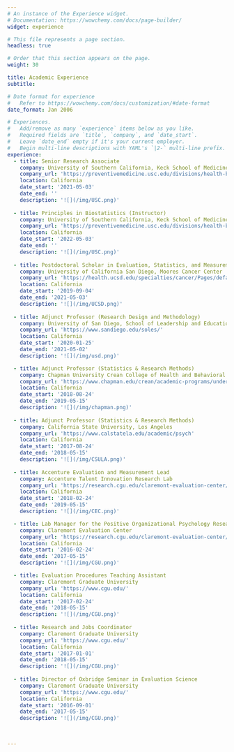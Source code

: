 ```yaml
---
# An instance of the Experience widget.
# Documentation: https://wowchemy.com/docs/page-builder/
widget: experience

# This file represents a page section.
headless: true

# Order that this section appears on the page.
weight: 30

title: Academic Experience
subtitle:

# Date format for experience
#   Refer to https://wowchemy.com/docs/customization/#date-format
date_format: Jan 2006

# Experiences.
#   Add/remove as many `experience` items below as you like.
#   Required fields are `title`, `company`, and `date_start`.
#   Leave `date_end` empty if it's your current employer.
#   Begin multi-line descriptions with YAML's `|2-` multi-line prefix.
experience:
  - title: Senior Research Associate
    company: University of Southern California, Keck School of Medicine
    company_url: 'https://preventivemedicine.usc.edu/divisions/health-behavior-research/'
    location: California
    date_start: '2021-05-03'
    date_end: ''
    description: '![](/img/USC.png)'
  
  - title: Principles in Biostatistics (Instructor)
    company: University of Southern California, Keck School of Medicine
    company_url: 'https://preventivemedicine.usc.edu/divisions/health-behavior-research/'
    location: California
    date_start: '2022-05-03'
    date_end: ''
    description: '![](/img/USC.png)'
    
  - title: Postdoctoral Scholar in Evaluation, Statistics, and Measurement
    company: University of California San Diego, Moores Cancer Center
    company_url: 'https://health.ucsd.edu/specialties/cancer/Pages/default.aspx'
    location: California
    date_start: '2019-09-04'
    date_end: '2021-05-03'
    description: '![](/img/UCSD.png)'
  
  - title: Adjunct Professor (Research Design and Methodology)
    company: University of San Diego, School of Leadership and Education Sciences
    company_url: 'https://www.sandiego.edu/soles/'
    location: California
    date_start: '2020-01-25'
    date_end: '2021-05-02'
    description: '![](/img/usd.png)'

  - title: Adjunct Professor (Statistics & Research Methods)
    company: Chapman University Crean College of Health and Behavioral Sciences
    company_url: 'https://www.chapman.edu/crean/academic-programs/undergraduate-programs/ba-psychology/index.aspx'
    location: California
    date_start: '2018-08-24'
    date_end: '2019-05-15'
    description: '![](/img/chapman.png)'
    
  - title: Adjunct Professor (Statistics & Research Methods)
    company: California State University, Los Angeles
    company_url: 'https://www.calstatela.edu/academic/psych'
    location: California
    date_start: '2017-08-24'
    date_end: '2018-05-15'
    description: '![](/img/CSULA.png)'
    
  - title: Accenture Evaluation and Measurement Lead 
    company: Accenture Talent Innovation Research Lab
    company_url: 'https://research.cgu.edu/claremont-evaluation-center/research-labs/accenture-talent-innovation-lab/'
    location: California
    date_start: '2018-02-24'
    date_end: '2019-05-15'
    description: '![](/img/CEC.png)'

  - title: Lab Manager for the Positive Organizational Psychology Research Lab
    company: Claremont Evaluation Center
    company_url: 'https://research.cgu.edu/claremont-evaluation-center/research-labs/positive-organizational-psychology-research-lab/'
    location: California
    date_start: '2016-02-24'
    date_end: '2017-05-15'
    description: '![](/img/CGU.png)'

  - title: Evaluation Procedures Teaching Assistant
    company: Claremont Graduate University
    company_url: 'https://www.cgu.edu/'
    location: California
    date_start: '2017-02-24'
    date_end: '2018-05-15'
    description: '![](/img/CGU.png)'
    
  - title: Research and Jobs Coordinator
    company: Claremont Graduate University
    company_url: 'https://www.cgu.edu/'
    location: California
    date_start: '2017-01-01'
    date_end: '2018-05-15'
    description: '![](/img/CGU.png)'
    
  - title: Director of Oxbridge Seminar in Evaluation Science
    company: Claremont Graduate University
    company_url: 'https://www.cgu.edu/'
    location: California
    date_start: '2016-09-01'
    date_end: '2017-05-15'
    description: '![](/img/CGU.png)'
    

  
---
```



